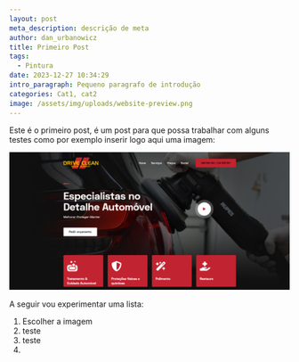 ```yaml
---
layout: post
meta_description: descrição de meta
author: dan_urbanowicz
title: Primeiro Post
tags:
  - Pintura
date: 2023-12-27 10:34:29
intro_paragraph: Pequeno paragrafo de introdução
categories: Cat1, cat2
image: /assets/img/uploads/website-preview.png
---
```

E﻿ste é o primeiro post, é um post para que possa trabalhar com alguns testes como por exemplo inserir logo aqui uma imagem:

![](/assets/img/uploads/website-preview.png)

A﻿ seguir vou experimentar uma lista:

1. E﻿scolher a imagem
2. t﻿este 
3. t﻿este
4.